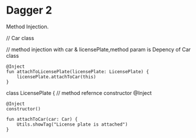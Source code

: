 # Dagger 2
Method Injection. 

// Car class

// method injection with car & licensePlate,method param is Depency of Car class

    @Inject
    fun attachToLicensePlate(licensePlate: LicensePlate) {
        licensePlate.attachToCar(this)
    }


class LicensePlate {
// method refernce constructor @Inject

    @Inject
    constructor()

    fun attachToCar(car: Car) {
        Utils.showTag("License plate is attached")
    }
